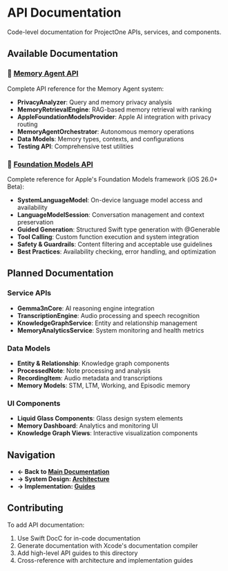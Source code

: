 # API Documentation

Code-level documentation for ProjectOne APIs, services, and components.

## Available Documentation

### 🧠 [Memory Agent API](MEMORY_AGENT_API.md)
Complete API reference for the Memory Agent system:
- **PrivacyAnalyzer**: Query and memory privacy analysis
- **MemoryRetrievalEngine**: RAG-based memory retrieval with ranking
- **AppleFoundationModelsProvider**: Apple AI integration with privacy routing
- **MemoryAgentOrchestrator**: Autonomous memory operations
- **Data Models**: Memory types, contexts, and configurations
- **Testing API**: Comprehensive test utilities

### 🍎 [Foundation Models API](FOUNDATION_MODELS_API.md)
Complete reference for Apple's Foundation Models framework (iOS 26.0+ Beta):
- **SystemLanguageModel**: On-device language model access and availability
- **LanguageModelSession**: Conversation management and context preservation
- **Guided Generation**: Structured Swift type generation with @Generable
- **Tool Calling**: Custom function execution and system integration
- **Safety & Guardrails**: Content filtering and acceptable use guidelines
- **Best Practices**: Availability checking, error handling, and optimization

## Planned Documentation

### Service APIs
- **Gemma3nCore**: AI reasoning engine integration
- **TranscriptionEngine**: Audio processing and speech recognition
- **KnowledgeGraphService**: Entity and relationship management
- **MemoryAnalyticsService**: System monitoring and health metrics

### Data Models
- **Entity & Relationship**: Knowledge graph components
- **ProcessedNote**: Note processing and analysis
- **RecordingItem**: Audio metadata and transcriptions
- **Memory Models**: STM, LTM, Working, and Episodic memory

### UI Components
- **Liquid Glass Components**: Glass design system elements
- **Memory Dashboard**: Analytics and monitoring UI
- **Knowledge Graph Views**: Interactive visualization components

## Navigation

- **← Back to [Main Documentation](../README.md)**
- **→ System Design: [Architecture](../architecture/README.md)**
- **→ Implementation: [Guides](../guides/README.md)**

## Contributing

To add API documentation:
1. Use Swift DocC for in-code documentation
2. Generate documentation with Xcode's documentation compiler
3. Add high-level API guides to this directory
4. Cross-reference with architecture and implementation guides